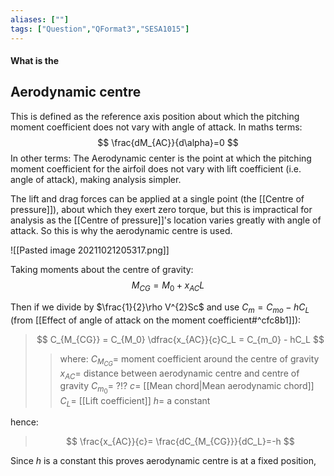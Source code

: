 ```yaml
---
aliases: [""]
tags: ["Question","QFormat3","SESA1015"]
---
```


#### What is the
## Aerodynamic centre
This is defined as the reference axis position about which the pitching moment coefficient does not  vary with angle of attack. In maths terms:
$$ \frac{dM_{AC}}{d\alpha}=0 $$
In other terms:
The Aerodynamic center is the point at which the pitching moment coefficient for the airfoil does not vary with lift coefficient (i.e. angle of attack), making analysis simpler.

The lift and drag forces can be applied at a single point (the [[Centre of pressure]]), about which they exert zero torque, but this is impractical for analysis as the [[Centre of pressure]]'s location varies greatly with angle of attack. So this is why the aerodynamic centre is used.

![[Pasted image 20211021205317.png]]

Taking moments about the centre of gravity:
$$ M_{CG} = M_0 + x_{AC}L $$

Then if we divide by $\frac{1}{2}\rho V^{2}Sc$ and use $C_m = C_{mo}-hC_L$ (from [[Effect of angle of attack on the moment coefficient#^cfc8b1]]):

> $$ C_{M_{CG}} = C_{M_0} \dfrac{x_{AC}}{c}C_L = C_{m_0} - hC_L $$ 
>> where:
>> $C_{M_{CG}} =$  moment coefficient around the centre of gravity
>> $x_{AC} =$ distance between aerodynamic centre and centre of gravity
>> $C_{m_0} =$ ?!?
>> $c =$ [[Mean chord|Mean aerodynamic chord]]
>> $C_L =$ [[Lift coefficient]]
>> $h =$ a constant

hence:
> $$ \frac{x_{AC}}{c}= \frac{dC_{M_{CG}}}{dC_L}=-h $$ 

Since $h$ is a constant this proves aerodynamic centre is at a fixed position,
